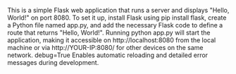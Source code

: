 
This is a simple Flask web application that runs a server and displays "Hello, World!" on port 8080. To set it up, install Flask using pip install flask, create a Python file named app.py, and add the necessary Flask code to define a route that returns "Hello, World!". Running python app.py will start the application, making it accessible on http://localhost:8080 from the local machine or via http://YOUR-IP:8080/ for other devices on the same network.
debug=True
Enables automatic reloading and detailed error messages during development.
